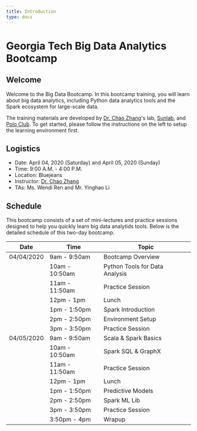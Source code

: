 ```yaml
---
title: Introduction
type: docs
---
```


# Georgia Tech Big Data Analytics Bootcamp

## Welcome

Welcome to the Big Data Bootcamp.  In this bootcamp training, you will learn about big data analytics, including Python data analytics tools and the Spark ecosystem for large-scale data.

The training materials are developed by [Dr. Chao Zhang](http://chaozhang.org)'s lab, [Sunlab](http://www.sunlab.org), and [Polo Club](https://poloclub.github.io). To get started, please follow the instructions on the left to setup the learning environment first.

## Logistics

- Date: April 04, 2020 (Saturday) and April 05, 2020 (Sunday) 
- Time: 9:00 A.M. - 4:00 P.M.
- Location: Bluejeans
- Instructor: [Dr. Chao Zhang](http://chaozhang.org)
- TAs: Ms. Wendi Ren and Mr. Yinghao Li

## Schedule

This bootcamp consists of a set of mini-lectures and practice sessions designed to help you quickly learn big data analytids tools. Below is the detailed schedule of this two-day bootcamp.

| Date       | Time           | Topic                          |
|------------|----------------|--------------------------------|
| 04/04/2020 | 9am - 9:50am     | Bootcamp Overview              |
|            | 10am - 10:50am   | Python Tools for Data Analysis |
|            | 11am - 11:50am   | Practice Session               |
|            | 12pm - 1pm     | Lunch                          |
|            | 1pm - 1:50pm   | Spark Introduction             |
|            | 2pm - 2:50pm   | Environment Setup              |
|            | 3pm - 3:50pm   | Practice Session               |
| 04/05/2020 | 9am - 9:50am   | Scala & Spark Basics           |
|            | 10am - 10:50am | Spark SQL & GraphX             |
|            | 11am - 11:50am | Practice Session               |
|            | 12pm - 1pm     | Lunch                          |
|            | 1pm - 1:50pm   | Predictive Models              |
|            | 2pm - 2:50pm   | Spark ML Lib                   |
|            | 3pm - 3:50pm   | Practice Session               |
|            | 3:50pm - 4pm   | Wrapup                         |
